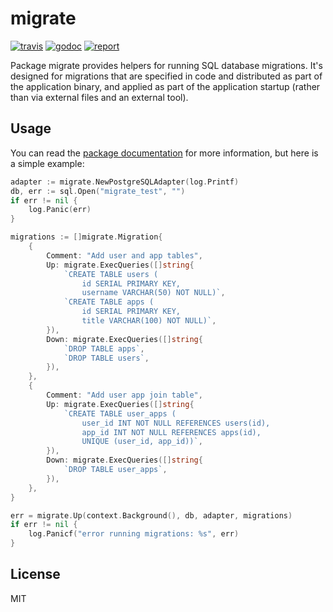 # migrate

[![travis](https://travis-ci.org/noonat/migrate.svg)][travis]
[![godoc](https://godoc.org/github.com/noonat/migrate?status.svg)][godoc]
[![report](https://goreportcard.com/badge/github.com/noonat/migrate)][report]

Package migrate provides helpers for running SQL database migrations. It's
designed for migrations that are specified in code and distributed as part
of the application binary, and applied as part of the application startup
(rather than via external files and an external tool).

## Usage

You can read the [package documentation][godoc] for more information, but here
is a simple example:

```go
adapter := migrate.NewPostgreSQLAdapter(log.Printf)
db, err := sql.Open("migrate_test", "")
if err != nil {
    log.Panic(err)
}

migrations := []migrate.Migration{
    {
        Comment: "Add user and app tables",
        Up: migrate.ExecQueries([]string{
            `CREATE TABLE users (
                id SERIAL PRIMARY KEY,
                username VARCHAR(50) NOT NULL)`,
            `CREATE TABLE apps (
                id SERIAL PRIMARY KEY,
                title VARCHAR(100) NOT NULL)`,
        }),
        Down: migrate.ExecQueries([]string{
            `DROP TABLE apps`,
            `DROP TABLE users`,
        }),
    },
    {
        Comment: "Add user app join table",
        Up: migrate.ExecQueries([]string{
            `CREATE TABLE user_apps (
                user_id INT NOT NULL REFERENCES users(id),
                app_id INT NOT NULL REFERENCES apps(id),
                UNIQUE (user_id, app_id))`,
        }),
        Down: migrate.ExecQueries([]string{
            `DROP TABLE user_apps`,
        }),
    },
}

err = migrate.Up(context.Background(), db, adapter, migrations)
if err != nil {
    log.Panicf("error running migrations: %s", err)
}
```

## License

MIT

[travis]: https://travis-ci.org/noonat/migrate
[report]: https://goreportcard.com/report/github.com/noonat/migrate
[godoc]: https://godoc.org/github.com/noonat/migrate
